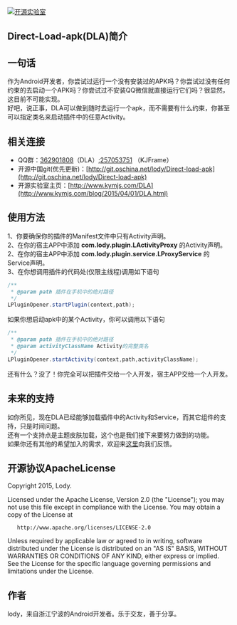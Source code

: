 [![开源实验室](https://github.com/FinalLody/Direct-Load-apk/blob/master/logo.png)](http://www.kymjs.com/)<h2>Direct-Load-apk(DLA)简介</h2>

## 一句话
作为Android开发者，你尝试过运行一个没有安装过的APK吗？你尝试过没有任何约束的去启动一个APK吗？你尝试过不安装QQ微信就直接运行它们吗？很显然，这目前不可能实现。<br>
好吧，说正事，DLA可以做到随时去运行一个apk，而不需要有什么约束，你甚至可以指定类名来启动插件中的任意Activity。<br>

## 相关连接
* QQ群：[362901808](http://jq.qq.com/?_wv=1027&k=SKRiD0)（DLA）;[257053751](http://jq.qq.com/?_wv=1027&k=WoM2Aa) （KJFrame）<br>
* 开源中国git(优先更新)：[http://git.oschina.net/lody/Direct-load-apk](http://git.oschina.net/lody/Direct-load-apk)<br>
* 开源实验室主页：[http://www.kymjs.com/DLA](http://www.kymjs.com/blog/2015/04/01/DLA.html)

## 使用方法
1、你要确保你的插件的Manifest文件中只有Activity声明。<br>
2、在你的宿主APP中添加 **com.lody.plugin.LActivityProxy** 的Activity声明。<br>
2、在你的宿主APP中添加 **com.lody.plugin.service.LProxyService** 的Service声明。<br>
3、在你想调用插件的代码处(仅限主线程)调用如下语句<br>
```java
/**
 * @param path 插件在手机中的绝对路径
 */
LPluginOpener.startPlugin(context,path);

```
如果你想启动apk中的某个Activity，你可以调用以下语句<br>
```java
/**
 * @param path 插件在手机中的绝对路径
 * @param activityClassName Activity的完整类名
 */
LPluginOpener.startActivity(context,path,activityClassName);

```
还有什么？没了！你完全可以把插件交给一个人开发，宿主APP交给一个人开发。

## 未来的支持
如你所见，现在DLA已经能够加载插件中的Activity和Service，而其它组件的支持，只是时间问题。<br>
还有一个支持点是主题皮肤加载，这个也是我们接下来要努力做到的功能。<br>
如果你还有其他的希望加入的需求，欢迎来[这里](http://jq.qq.com/?_wv=1027&k=SKRiD0)向我们反馈。<br>

## 开源协议ApacheLicense

Copyright 2015, Lody.

 Licensed under the Apache License, Version 2.0 (the "License");
 you may not use this file except in compliance with the License.
 You may obtain a copy of the License at

       http://www.apache.org/licenses/LICENSE-2.0

 Unless required by applicable law or agreed to in writing, software
 distributed under the License is distributed on an "AS IS" BASIS,
 WITHOUT WARRANTIES OR CONDITIONS OF ANY KIND, either express or implied.
 See the License for the specific language governing permissions and
 limitations under the License.


## 作者
lody，来自浙江宁波的Android开发者。乐于交友，善于分享。
